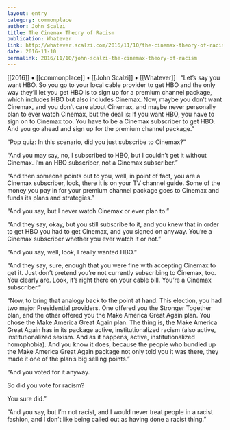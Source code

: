 ```yaml
---
layout: entry
category: commonplace
author: John Scalzi
title: The Cinemax Theory of Racism
publication: Whatever
link: http://whatever.scalzi.com/2016/11/10/the-cinemax-theory-of-racism/
date: 2016-11-10
permalink: 2016/11/10/john-scalzi-the-cinemax-theory-of-racism
---
```


[[2016]] • [[commonplace]] • [[John Scalzi]] • [[Whatever]]
 
“Let’s say you want HBO. So you go to your local cable provider to get HBO and the only way they’ll let you get HBO is to sign up for a premium channel package, which includes HBO but also includes Cinemax. Now, maybe you don’t want Cinemax, and you don’t care about Cinemax, and maybe never personally plan to ever watch Cinemax, but the deal is: If you want HBO, you have to sign on to Cinemax too. You have to be a Cinemax subscriber to get HBO. And you go ahead and sign up for the premium channel package.”

“Pop quiz: In this scenario, did you just subscribe to Cinemax?”

“And you may say, no, I subscribed to HBO, but I couldn’t get it without Cinemax. I’m an HBO subscriber, not a Cinemax subscriber.”

“And then someone points out to you, well, in point of fact, you are a Cinemax subscriber, look, there it is on your TV channel guide. Some of the money you pay in for your premium channel package goes to Cinemax and funds its plans and strategies.”

“And you say, but I never watch Cinemax or ever plan to.”

“And they say, okay, but you still subscribe to it, and you knew that in order to get HBO you had to get Cinemax, and you signed on anyway. You’re a Cinemax subscriber whether you ever watch it or not.”

“And you say, well, look, I really wanted HBO.”

“And they say, sure, enough that you were fine with accepting Cinemax to get it. Just don’t pretend you’re not currently subscribing to Cinemax, too. You clearly are. Look, it’s right there on your cable bill. You’re a Cinemax subscriber.”

“Now, to bring that analogy back to the point at hand. This election, you had two major Presidential providers. One offered you the Stronger Together plan, and the other offered you the Make America Great Again plan. You chose the Make America Great Again plan. The thing is, the Make America Great Again has in its package active, institutionalized racism (also active, institutionalized sexism. And as it happens, active, institutionalized homophobia). And you know it does, because the people who bundled up the Make America Great Again package not only told you it was there, they made it one of the plan’s big selling points.”

“And you voted for it anyway.

So did you vote for racism?

You sure did.”

“And you say, but I’m not racist, and I would never treat people in a racist fashion, and I don’t like being called out as having done a racist thing.”



